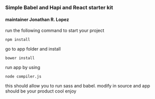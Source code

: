 ### Simple Babel and Hapi and React starter kit
#### maintainer Jonathan R. Lopez
run the following command to start your project

    npm install

go to app folder and install

    bower install

run app by using

    node compiler.js

this should allow you to run sass and babel.
modify in source and app should be your product cool enjoy
